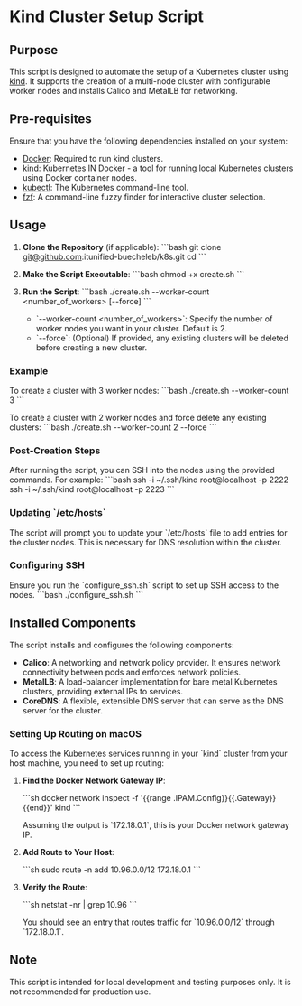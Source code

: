 # Kind Cluster Setup Script

## Purpose

This script is designed to automate the setup of a Kubernetes cluster using [kind](https://kind.sigs.k8s.io/). It supports the creation of a multi-node cluster with configurable worker nodes and installs Calico and MetalLB for networking.

## Pre-requisites

Ensure that you have the following dependencies installed on your system:

- [Docker](https://www.docker.com/get-started): Required to run kind clusters.
- [kind](https://kind.sigs.k8s.io/docs/user/quick-start/#installation): Kubernetes IN Docker - a tool for running local Kubernetes clusters using Docker container nodes.
- [kubectl](https://kubernetes.io/docs/tasks/tools/install-kubectl/): The Kubernetes command-line tool.
- [fzf](https://github.com/junegunn/fzf): A command-line fuzzy finder for interactive cluster selection.

## Usage

1. **Clone the Repository** (if applicable):
   \`\`\`bash
   git clone git@github.com:itunified-buecheleb/k8s.git
   cd <repository-directory>
   \`\`\`

2. **Make the Script Executable**:
   \`\`\`bash
   chmod +x create.sh
   \`\`\`

3. **Run the Script**:
   \`\`\`bash
   ./create.sh --worker-count <number_of_workers> [--force]
   \`\`\`

   - \`--worker-count <number_of_workers>\`: Specify the number of worker nodes you want in your cluster. Default is 2.
   - \`--force\`: (Optional) If provided, any existing clusters will be deleted before creating a new cluster.

### Example

To create a cluster with 3 worker nodes:
\`\`\`bash
./create.sh --worker-count 3
\`\`\`

To create a cluster with 2 worker nodes and force delete any existing clusters:
\`\`\`bash
./create.sh --worker-count 2 --force
\`\`\`

### Post-Creation Steps

After running the script, you can SSH into the nodes using the provided commands. For example:
\`\`\`bash
ssh -i ~/.ssh/kind root@localhost -p 2222
ssh -i ~/.ssh/kind root@localhost -p 2223
\`\`\`

### Updating \`/etc/hosts\`

The script will prompt you to update your \`/etc/hosts\` file to add entries for the cluster nodes. This is necessary for DNS resolution within the cluster.

### Configuring SSH

Ensure you run the \`configure_ssh.sh\` script to set up SSH access to the nodes.
\`\`\`bash
./configure_ssh.sh
\`\`\`

## Installed Components

The script installs and configures the following components:

- **Calico**: A networking and network policy provider. It ensures network connectivity between pods and enforces network policies.
- **MetalLB**: A load-balancer implementation for bare metal Kubernetes clusters, providing external IPs to services.
- **CoreDNS**: A flexible, extensible DNS server that can serve as the DNS server for the cluster.

### Setting Up Routing on macOS

To access the Kubernetes services running in your \`kind\` cluster from your host machine, you need to set up routing:

1. **Find the Docker Network Gateway IP**:

   \`\`\`sh
   docker network inspect -f '{{range .IPAM.Config}}{{.Gateway}}{{end}}' kind
   \`\`\`

   Assuming the output is \`172.18.0.1\`, this is your Docker network gateway IP.

2. **Add Route to Your Host**:

   \`\`\`sh
   sudo route -n add 10.96.0.0/12 172.18.0.1
   \`\`\`

3. **Verify the Route**:

   \`\`\`sh
   netstat -nr | grep 10.96
   \`\`\`

   You should see an entry that routes traffic for \`10.96.0.0/12\` through \`172.18.0.1\`.

## Note

This script is intended for local development and testing purposes only. It is not recommended for production use.
